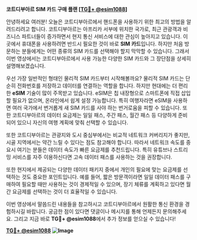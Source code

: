 **코트디부아르 SIM 카드 구매 플랜 [[TG💪+ @esim1088](https://t.me/s/esim1088)]**

안녕하세요 여러분! 오늘은 코트디부아르에서 핸드폰을 사용하기 위한 최고의 방법을 알려드리려고 합니다. 코트디부아르는 아프리카 서부에 위치한 국가로, 최근 관광객과 비즈니스 파트너들이 증가하면서 현지 통신 서비스에 대한 관심이 높아지고 있습니다. 이곳에서 휴대폰을 사용하려면 반드시 필요한 것이 바로 **SIM 카드**입니다. 하지만 처음 방문하는 분들에게는 어떤 종류의 SIM 카드를 선택해야 할지 막막할 수 있습니다. 그래서 이번 영상에서는 코트디부아르에서 사용 가능한 다양한 SIM 카드와 그 장단점을 상세히 설명해보겠습니다.

우선 가장 일반적인 형태인 물리적 SIM 카드부터 시작해볼까요? 물리적 SIM 카드는 단순히 전화번호를 저장하고 데이터를 연결하는 역할을 합니다. 하지만 현대에는 더 편리한 **eSIM** 기술이 많이 주목받고 있습니다. eSIM은 칩 내장형으로 스마트폰에 직접 삽입할 필요가 없으며, 온라인에서 쉽게 설정 가능합니다. 특히 여행자라면 eSIM을 사용하면 여러 국가에서 번거롭게 새 SIM 카드를 사야 하는 번거로움을 피할 수 있습니다. 또한 코트디부아르의 데이터 요금제는 일일 패스, 주간 패스, 월간 패스 등 다양하게 준비되어 있으니 자신의 여행 계획에 맞춰 선택할 수 있습니다.

또한 코트디부아르는 관광지와 도시 중심부에서는 비교적 네트워크 커버리지가 좋지만, 시골 지역에서는 약간 느릴 수 있다는 점도 참고해야 합니다. 따라서 네트워크 속도를 중요시 여기는 분들은 데이터 속도가 빠른 요금제를 추천드립니다. 특히 유튜브나 스트리밍 서비스를 자주 이용하신다면 고속 데이터 패스를 사용하는 것을 권장합니다.

또한 현지에서 제공되는 다양한 데이터 패키지 중에서 개인의 필요에 맞는 요금제를 선택하는 것도 중요한 포인트입니다. 예를 들어, 짧은 방문객이라면 일일 데이터 패스를 구매하여 필요할 때만 사용하는 것이 경제적일 수 있으며, 장기 체류를 계획하고 있다면 월간 요금제를 선택하는 것이 더 효율적일 수 있습니다.

이번 영상에서 말씀드린 내용들을 참고하시고 코트디부아르에서 원활한 통신 환경을 경험하시길 바랍니다. 궁금한 점이 있다면 댓글이나 메시지를 통해 언제든지 문의해주세요. 그리고 지금 바로 **TG💪+ @esim1088**에서 추가 정보를 얻으실 수 있습니다!

**[TG💪+ @esim1088](https://t.me/s/esim1088) ![Image](https://i.postimg.cc/Y0z9fWf4/image.png)**